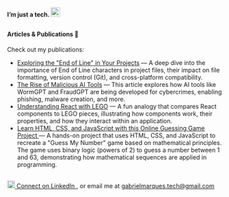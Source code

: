 #### I’m just a tech. <a href="https://github.com/marques-gabriel"><img title="GitHub" width="22" height="22" src="https://cdn.jsdelivr.net/gh/devicons/devicon@latest/icons/github/github-original.svg" /> </a>

##

#### Articles & Publications 📄
Check out my publications:

- [Exploring the "End of Line" in Your Projects](https://www.tabnews.com.br/gabrielmarques/explorando-o-fim-da-linha-em-seus-projetos) — A deep dive into the importance of End of Line characters in project files, their impact on file formatting, version control (Git), and cross-platform compatibility.
- [The Rise of Malicious AI Tools](https://www.tabnews.com.br/gabrielmarques/o-futuro-da-inteligencia-artificial-maliciosa-se-desenvolve-rapidamente-e-contribui-com-o-aumento-de-cibercrimes-que-usam-ferramentas-baseadas-em-ia-generativa) — This article explores how AI tools like WormGPT and FraudGPT are being developed for cybercrimes, enabling phishing, malware creation, and more.
- [Understanding React with LEGO](https://www.tabnews.com.br/gabrielmarques/entendendo-react-com-lego) — A fun analogy that compares React components to LEGO pieces, illustrating how components work, their properties, and how they interact within an application.
- [Learn HTML, CSS, and JavaScript with this Online Guessing Game Project ](https://www.tabnews.com.br/gabrielmarques/aprenda-html-css-e-javascript-com-esse-projeto-delicinha-de-um-jogo-online-de-adivinhacao) — A hands-on project that uses HTML, CSS, and JavaScript to recreate a "Guess My Number" game based on mathematical principles. The game uses binary logic (powers of 2) to guess a number between 1 and 63, demonstrating how mathematical sequences are applied in programming. 

## 
<a href="https://www.linkedin.com/in/marques-gabriel"><img title="linkedin" width="18" height="18" src="https://cdn.jsdelivr.net/gh/devicons/devicon@latest/icons/linkedin/linkedin-original.svg" /> Connect on LinkedIn  </a> , or email me at gabrielmarques.tech@gmail.com



